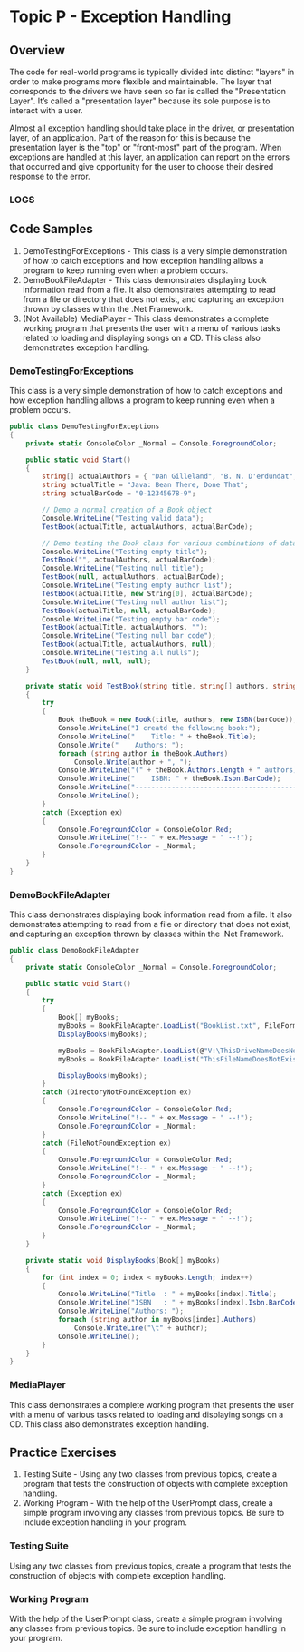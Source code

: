 # Topic P - Exception Handling

## Overview

The code for real-world programs is typically divided into distinct "layers" in order to make programs more flexible and maintainable. The layer that corresponds to the drivers we have seen so far is called the "Presentation Layer". It’s called a "presentation layer" because its sole purpose is to interact with a user.

Almost all exception handling should take place in the driver, or presentation layer, of an application. Part of the reason for this is because the presentation layer is the "top" or "front-most" part of the program. When exceptions are handled at this layer, an application can report on the errors that occurred and give opportunity for the user to choose their desired response to the error.

### LOGS

## Code Samples

1. DemoTestingForExceptions - This class is a very simple demonstration of how to catch exceptions and how exception handling allows a program to keep running even when a problem occurs.
2. DemoBookFileAdapter - This class demonstrates displaying book information read from a file. It also demonstrates attempting to read from a file or directory that does not exist, and capturing an exception thrown by classes within the .Net Framework.
3. (Not Available) MediaPlayer - This class demonstrates a complete working program that presents the user with a menu of various tasks related to loading and displaying songs on a CD. This class also demonstrates exception handling.

### DemoTestingForExceptions

This class is a very simple demonstration of how to catch exceptions and how exception handling allows a program to keep running even when a problem occurs.

```csharp
public class DemoTestingForExceptions
{
    private static ConsoleColor _Normal = Console.ForegroundColor;

    public static void Start()
    {
        string[] actualAuthors = { "Dan Gilleland", "B. N. D'erdundat", "Dr. Ink" };
        string actualTitle = "Java: Bean There, Done That";
        string actualBarCode = "0-12345678-9";

        // Demo a normal creation of a Book object
        Console.WriteLine("Testing valid data");
        TestBook(actualTitle, actualAuthors, actualBarCode);

        // Demo testing the Book class for various combinations of data
        Console.WriteLine("Testing empty title");
        TestBook("", actualAuthors, actualBarCode);
        Console.WriteLine("Testing null title");
        TestBook(null, actualAuthors, actualBarCode);
        Console.WriteLine("Testing empty author list");
        TestBook(actualTitle, new String[0], actualBarCode);
        Console.WriteLine("Testing null author list");
        TestBook(actualTitle, null, actualBarCode);
        Console.WriteLine("Testing empty bar code");
        TestBook(actualTitle, actualAuthors, "");
        Console.WriteLine("Testing null bar code");
        TestBook(actualTitle, actualAuthors, null);
        Console.WriteLine("Testing all nulls");
        TestBook(null, null, null);
    }

    private static void TestBook(string title, string[] authors, string barCode)
    {
        try
        {
            Book theBook = new Book(title, authors, new ISBN(barCode));
            Console.WriteLine("I creatd the following book:");
            Console.WriteLine("    Title: " + theBook.Title);
            Console.Write("    Authors: ");
            foreach (string author in theBook.Authors)
                Console.Write(author + ", ");
            Console.WriteLine("(" + theBook.Authors.Length + " authors)");
            Console.WriteLine("    ISBN: " + theBook.Isbn.BarCode);
            Console.WriteLine("-----------------------------------------");
            Console.WriteLine();
        }
        catch (Exception ex)
        {
            Console.ForegroundColor = ConsoleColor.Red;
            Console.WriteLine("!-- " + ex.Message + " --!");
            Console.ForegroundColor = _Normal;
        }
    }
}
```

### DemoBookFileAdapter

This class demonstrates displaying book information read from a file. It also demonstrates attempting to read from a file or directory that does not exist, and capturing an exception thrown by classes within the .Net Framework.

```csharp
public class DemoBookFileAdapter
{
    private static ConsoleColor _Normal = Console.ForegroundColor;

    public static void Start()
    {
        try
        {
            Book[] myBooks;
            myBooks = BookFileAdapter.LoadList("BookList.txt", FileFormat.CSV).ToArray();
            DisplayBooks(myBooks);

            myBooks = BookFileAdapter.LoadList(@"V:\ThisDriveNameDoesNotExist", FileFormat.CSV).ToArray();
            myBooks = BookFileAdapter.LoadList("ThisFileNameDoesNotExist", FileFormat.CSV).ToArray();

            DisplayBooks(myBooks);
        }
        catch (DirectoryNotFoundException ex)
        {
            Console.ForegroundColor = ConsoleColor.Red;
            Console.WriteLine("!-- " + ex.Message + " --!");
            Console.ForegroundColor = _Normal;
        }
        catch (FileNotFoundException ex)
        {
            Console.ForegroundColor = ConsoleColor.Red;
            Console.WriteLine("!-- " + ex.Message + " --!");
            Console.ForegroundColor = _Normal;
        }
        catch (Exception ex)
        {
            Console.ForegroundColor = ConsoleColor.Red;
            Console.WriteLine("!-- " + ex.Message + " --!");
            Console.ForegroundColor = _Normal;
        }
    }

    private static void DisplayBooks(Book[] myBooks)
    {
        for (int index = 0; index < myBooks.Length; index++)
        {
            Console.WriteLine("Title  : " + myBooks[index].Title);
            Console.WriteLine("ISBN   : " + myBooks[index].Isbn.BarCode);
            Console.WriteLine("Authors: ");
            foreach (string author in myBooks[index].Authors)
                Console.WriteLine("\t" + author);
            Console.WriteLine();
        }
    }
}
```

### MediaPlayer

This class demonstrates a complete working program that presents the user with a menu of various tasks related to loading and displaying songs on a CD. This class also demonstrates exception handling.

## Practice Exercises

1. Testing Suite - Using any two classes from previous topics, create a program that tests the construction of objects with complete exception handling.
2. Working Program - With the help of the UserPrompt class, create a simple program involving any classes from previous topics. Be sure to include exception handling in your program.

### Testing Suite

Using any two classes from previous topics, create a program that tests the construction of objects with complete exception handling.

### Working Program

With the help of the UserPrompt class, create a simple program involving any classes from previous topics. Be sure to include exception handling in your program.

